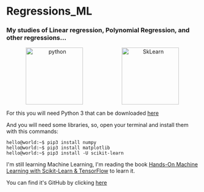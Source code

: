 # Regressions_ML
### My studies of Linear regression, Polynomial Regression, and other regressions...

<p align="center" style="display: flex; align-items: center; justify-content: space-around">
  <img src="https://pluspng.com/img-png/python-logo-png-speeding-up-python-and-numpy-c-ing-the-way-360.png" alt="python" width="150">

  <img src="https://upload.wikimedia.org/wikipedia/commons/thumb/0/05/Scikit_learn_logo_small.svg/800px-Scikit_learn_logo_small.svg.png" alt="SkLearn" width="150">
  
</p>

For this you will need Python 3 that can be downloaded [here](https://www.python.org/downloads/)

And you will need some libraries, so, open your terminal and install them with this commands:

```console
hello@world:~$ pip3 install numpy
hello@world:~$ pip3 install matplotlib
hello@world:~$ pip3 install -U scikit-learn
```

I'm still learning Machine Learning, I'm reading the book [Hands-On Machine Learning with Scikit-Learn & TensorFlow](https://www.amazon.com.br/Hands-Machine-Learning-Scikit-Learn-TensorFlow/dp/1491962291) to learn it.

You can find it's GitHub by clicking [here](https://github.com/ageron/handson-ml/)
